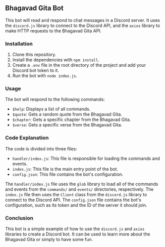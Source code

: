  ## Bhagavad Gita Bot

This bot will read and respond to chat messages in a Discord server. It uses the `discord.js` library to connect to the Discord API, and the `axios` library to make HTTP requests to the Bhagavad Gita API.

### Installation

1. Clone this repository.
2. Install the dependencies with `npm install`.
3. Create a `.env` file in the root directory of the project and add your Discord bot token to it.
4. Run the bot with `node index.js`.

### Usage

The bot will respond to the following commands:

* `$help`: Displays a list of all commands.
* `$quote`: Gets a random quote from the Bhagavad Gita.
* `$chapter`: Gets a specific chapter from the Bhagavad Gita.
* `$verse`: Gets a specific verse from the Bhagavad Gita.

### Code Explanation

The code is divided into three files:

* `handler/index.js`: This file is responsible for loading the commands and events.
* `index.js`: This file is the main entry point of the bot.
* `config.json`: This file contains the bot's configuration.

The `handler/index.js` file uses the `glob` library to load all of the commands and events from the `commands/` and `events/` directories, respectively. The `index.js` file then uses the `Client` class from the `discord.js` library to connect to the Discord API. The `config.json` file contains the bot's configuration, such as its token and the ID of the server it should join.

### Conclusion

This bot is a simple example of how to use the `discord.js` and `axios` libraries to create a Discord bot. It can be used to learn more about the Bhagavad Gita or simply to have some fun.